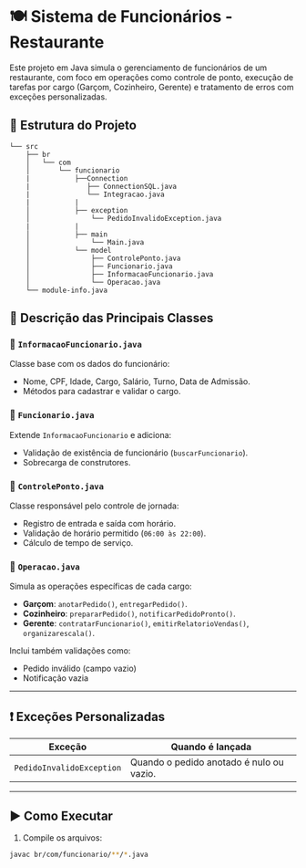 # 🍽️ Sistema de Funcionários - Restaurante

Este projeto em Java simula o gerenciamento de funcionários de um restaurante, com foco em operações como controle de ponto, execução de tarefas por cargo (Garçom, Cozinheiro, Gerente) e tratamento de erros com exceções personalizadas.

## 📁 Estrutura do Projeto

```
└── src
    ├── br
    │   └── com
    │       └── funcionario
    |           ├──Connection
    |              ├── ConnectionSQL.java
    |              └── Integracao.java
    |           |
    │           ├── exception 
    │               └── PedidoInvalidoException.java
    |           |
    │           ├── main
    │               └── Main.java
    │           └── model
    │               ├── ControlePonto.java
    │               ├── Funcionario.java
    │               ├── InformacaoFuncionario.java
    │               └── Operacao.java
    └── module-info.java
```

## 🧠 Descrição das Principais Classes

### 📌 `InformacaoFuncionario.java`
Classe base com os dados do funcionário:
- Nome, CPF, Idade, Cargo, Salário, Turno, Data de Admissão.
- Métodos para cadastrar e validar o cargo.

### 📌 `Funcionario.java`
Extende `InformacaoFuncionario` e adiciona:
- Validação de existência de funcionário (`buscarFuncionario`).
- Sobrecarga de construtores.

### 📌 `ControlePonto.java`
Classe responsável pelo controle de jornada:
- Registro de entrada e saída com horário.
- Validação de horário permitido (`06:00 às 22:00`).
- Cálculo de tempo de serviço.

### 📌 `Operacao.java`
Simula as operações específicas de cada cargo:
- **Garçom**: `anotarPedido()`, `entregarPedido()`.
- **Cozinheiro**: `prepararPedido()`, `notificarPedidoPronto()`.
- **Gerente**: `contratarFuncionario()`, `emitirRelatorioVendas()`, `organizarescala()`.

Inclui também validações como:
- Pedido inválido (campo vazio)
- Notificação vazia

---

## ❗ Exceções Personalizadas

| Exceção                             | Quando é lançada |
|------------------------------------|------------------|
| `PedidoInvalidoException`          | Quando o pedido anotado é nulo ou vazio. |

---

## ▶️ Como Executar

1. Compile os arquivos:
```bash
javac br/com/funcionario/**/*.java

